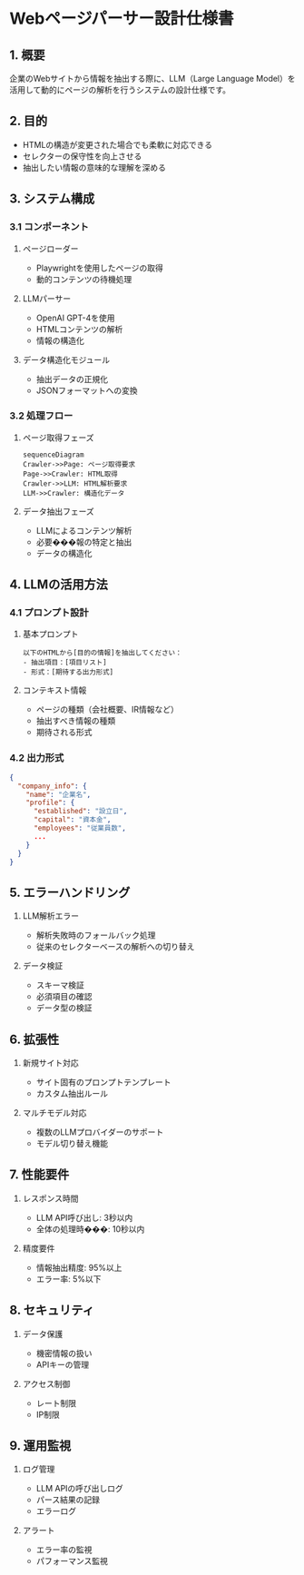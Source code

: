# Webページパーサー設計仕様書

## 1. 概要

企業のWebサイトから情報を抽出する際に、LLM（Large Language Model）を活用して動的にページの解析を行うシステムの設計仕様です。

## 2. 目的

- HTMLの構造が変更された場合でも柔軟に対応できる
- セレクターの保守性を向上させる
- 抽出したい情報の意味的な理解を深める

## 3. システム構成

### 3.1 コンポーネント

1. ページローダー
   - Playwrightを使用したページの取得
   - 動的コンテンツの待機処理

2. LLMパーサー
   - OpenAI GPT-4を使用
   - HTMLコンテンツの解析
   - 情報の構造化

3. データ構造化モジュール
   - 抽出データの正規化
   - JSONフォーマットへの変換

### 3.2 処理フロー

1. ページ取得フェーズ
   ```mermaid
   sequenceDiagram
   Crawler->>Page: ページ取得要求
   Page->>Crawler: HTML取得
   Crawler->>LLM: HTML解析要求
   LLM->>Crawler: 構造化データ
   ```

2. データ抽出フェーズ
   - LLMによるコンテンツ解析
   - 必要���報の特定と抽出
   - データの構造化

## 4. LLMの活用方法

### 4.1 プロンプト設計

1. 基本プロンプト
   ```text
   以下のHTMLから[目的の情報]を抽出してください：
   - 抽出項目：[項目リスト]
   - 形式：[期待する出力形式]
   ```

2. コンテキスト情報
   - ページの種類（会社概要、IR情報など）
   - 抽出すべき情報の種類
   - 期待される形式

### 4.2 出力形式

```json
{
  "company_info": {
    "name": "企業名",
    "profile": {
      "established": "設立日",
      "capital": "資本金",
      "employees": "従業員数",
      ...
    }
  }
}
```

## 5. エラーハンドリング

1. LLM解析エラー
   - 解析失敗時のフォールバック処理
   - 従来のセレクターベースの解析への切り替え

2. データ検証
   - スキーマ検証
   - 必須項目の確認
   - データ型の検証

## 6. 拡張性

1. 新規サイト対応
   - サイト固有のプロンプトテンプレート
   - カスタム抽出ルール

2. マルチモデル対応
   - 複数のLLMプロバイダーのサポート
   - モデル切り替え機能

## 7. 性能要件

1. レスポンス時間
   - LLM API呼び出し: 3秒以内
   - 全体の処理時���: 10秒以内

2. 精度要件
   - 情報抽出精度: 95%以上
   - エラー率: 5%以下

## 8. セキュリティ

1. データ保護
   - 機密情報の扱い
   - APIキーの管理

2. アクセス制御
   - レート制限
   - IP制限

## 9. 運用監視

1. ログ管理
   - LLM APIの呼び出しログ
   - パース結果の記録
   - エラーログ

2. アラート
   - エラー率の監視
   - パフォーマンス監視 